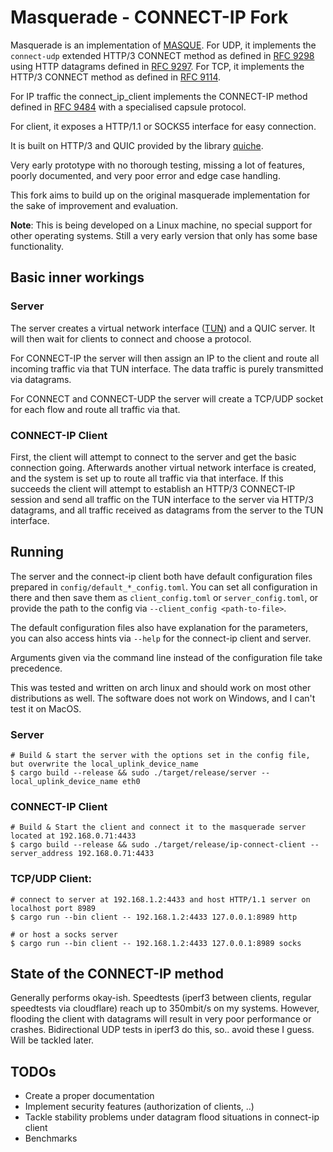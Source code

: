 # Masquerade - CONNECT-IP Fork

Masquerade is an implementation of [MASQUE]([https://ietf-wg-masque.github.io/](https://datatracker.ietf.org/wg/masque/about/)). For UDP, it implements the `connect-udp` extended HTTP/3 CONNECT method as defined in [RFC 9298](https://www.rfc-editor.org/rfc/rfc9298.html) using HTTP datagrams defined in [RFC 9297](https://www.rfc-editor.org/rfc/rfc9297.html). For TCP, it implements the HTTP/3 CONNECT method as defined in [RFC 9114](https://www.rfc-editor.org/rfc/rfc9114.html#name-the-connect-method).

For IP traffic the connect_ip_client implements the CONNECT-IP method defined in [RFC 9484](https://www.rfc-editor.org/rfc/rfc9484.html) with a specialised capsule protocol.

For client, it exposes a HTTP/1.1 or SOCKS5 interface for easy connection.

It is built on HTTP/3 and QUIC provided by the library [quiche](https://github.com/cloudflare/quiche).

Very early prototype with no thorough testing, missing a lot of features, poorly documented, and very poor error and edge case handling.

This fork aims to build up on the original masquerade implementation for the sake of improvement and evaluation.

**Note**: This is being developed on a Linux machine, no special support for other operating systems.
Still a very early version that only has some base functionality.

## Basic inner workings

### Server

The server creates a virtual network interface ([TUN](https://de.wikipedia.org/wiki/TUN/TAP)) and a QUIC server. It will then wait for clients to connect and choose a protocol.

For CONNECT-IP the server will then assign an IP to the client and route all incoming traffic via that TUN interface. The data traffic is purely transmitted via datagrams.

For CONNECT and CONNECT-UDP the server will create a TCP/UDP socket for each flow and route all traffic via that.

### CONNECT-IP Client

First, the client will attempt to connect to the server and get the basic connection going.
Afterwards another virtual network interface is created, and the system is set up to route all traffic via that interface. If this succeeds the client will attempt to establish an HTTP/3 CONNECT-IP session and send all traffic on the TUN interface to the server via HTTP/3 datagrams, and all traffic received as datagrams from the server to the TUN interface.

## Running

The server and the connect-ip client both have default configuration files prepared in `config/default_*_config.toml`. You can set all configuration in there and then save them as `client_config.toml` or `server_config.toml`, or provide the path to the config via `--client_config <path-to-file>`.

The default configuration files also have explanation for the parameters, you can also access hints via `--help` for the connect-ip client and server.

Arguments given via the command line instead of the configuration file take precedence.

This was tested and written on arch linux and should work on most other distributions as well. 
The software does not work on Windows, and I can't test it on MacOS.

### Server
```
# Build & start the server with the options set in the config file, but overwrite the local_uplink_device_name
$ cargo build --release && sudo ./target/release/server --local_uplink_device_name eth0
```

### CONNECT-IP Client
```
# Build & Start the client and connect it to the masquerade server located at 192.168.0.71:4433
$ cargo build --release && sudo ./target/release/ip-connect-client --server_address 192.168.0.71:4433 
```

### TCP/UDP Client: 
```
# connect to server at 192.168.1.2:4433 and host HTTP/1.1 server on localhost port 8989
$ cargo run --bin client -- 192.168.1.2:4433 127.0.0.1:8989 http

# or host a socks server
$ cargo run --bin client -- 192.168.1.2:4433 127.0.0.1:8989 socks
```

## State of the CONNECT-IP method

Generally performs okay-ish. Speedtests (iperf3 between clients, regular speedtests via cloudflare) reach up to 350mbit/s on my systems. However, flooding the client with datagrams will result in very poor performance or crashes. Bidirectional UDP tests in iperf3 do this, so.. avoid these I guess. Will be tackled later.

## TODOs

 * Create a proper documentation
 * Implement security features (authorization of clients, ..)
 * Tackle stability problems under datagram flood situations in connect-ip client
 * Benchmarks
